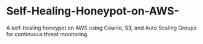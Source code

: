 # Self-Healing-Honeypot-on-AWS-
A self-healing honeypot on AWS using Cowrie, S3, and Auto Scaling Groups for continuous threat monitoring.
